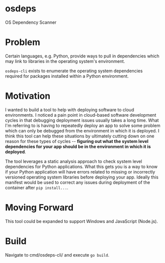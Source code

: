 # osdeps
OS Dependency Scanner

# Problem
Certain languages, e.g. Python, provide ways to pull in dependencies which may link to libraries in the operating system's environment.

`osdeps-cli` exists to enumerate the operating system dependencies required for packages installed within a Python environment.

# Motivation
I wanted to build a tool to help with deploying software to cloud environments. I noticed a pain point in cloud-based software development cycles in that debugging deployment issues usually takes a long time. What I'm referring to is having to repeatedly deploy an app to solve some problem which can only be debugged from the environment in which it is deployed. I think this tool can help these situations by ultimately cutting down on one reason for these types of cycles -- **figuring out what the system level dependencies for your app should be in the environment in which it is deployed**.

 The tool leverages a static analysis approach to check system level dependencies for Python applications. What this gets you is a way to know if your Python application will have errors related to missing or incorrectly versioned operating system libraries before deploying your app. Ideally this manifest would be used to correct any issues during deployment of the container after `pip install...`.

# Moving Forward
This tool could be expanded to support Windows and JavaScript (Node.js).

# Build
Navigate to cmd/osdeps-cli/ and execute `go build`.
